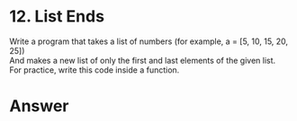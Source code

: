 # 12. List Ends

Write a program that takes a list of numbers (for example, a = [5, 10, 15, 20, 25])   
And makes a new list of only the first and last elements of the given list.    
For practice, write this code inside a function.   

# Answer

```python

```
